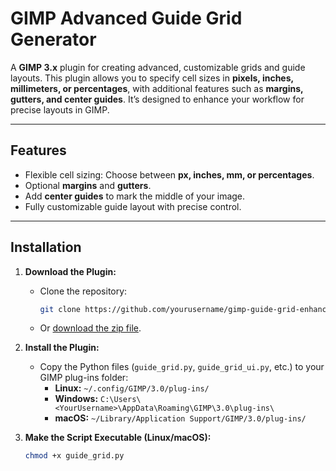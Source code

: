 # GIMP Advanced Guide Grid Generator

A **GIMP 3.x** plugin for creating advanced, customizable grids and guide layouts. This plugin allows you to specify cell sizes in **pixels, inches, millimeters, or percentages**, with additional features such as **margins, gutters, and center guides**. It’s designed to enhance your workflow for precise layouts in GIMP.

---

## Features
- Flexible cell sizing: Choose between **px, inches, mm, or percentages**.
- Optional **margins** and **gutters**.
- Add **center guides** to mark the middle of your image.
- Fully customizable guide layout with precise control.

---

## Installation

1. **Download the Plugin:**
   - Clone the repository:
     ```bash
     git clone https://github.com/yourusername/gimp-guide-grid-enhancer.git
     ```
   - Or [download the zip file](https://github.com/yourusername/gimp-guide-grid-enhancer/archive/main.zip).

2. **Install the Plugin:**
   - Copy the Python files (`guide_grid.py`, `guide_grid_ui.py`, etc.) to your GIMP plug-ins folder:
     - **Linux:** `~/.config/GIMP/3.0/plug-ins/`
     - **Windows:** `C:\Users\<YourUsername>\AppData\Roaming\GIMP\3.0\plug-ins\`
     - **macOS:** `~/Library/Application Support/GIMP/3.0/plug-ins/`

3. **Make the Script Executable (Linux/macOS):**
   ```bash
   chmod +x guide_grid.py
